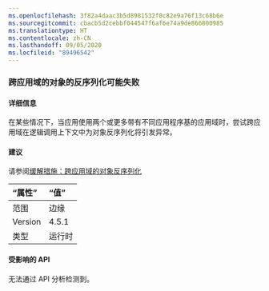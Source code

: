 ```yaml
---
ms.openlocfilehash: 3f82a4daac3b5d8981532f0c82e9a76f13c68b6e
ms.sourcegitcommit: cbacb5d2cebbf044547f6af6e74a9de866800985
ms.translationtype: HT
ms.contentlocale: zh-CN
ms.lasthandoff: 09/05/2020
ms.locfileid: "89496542"
---
```

### <a name="deserialization-of-objects-across-appdomains-can-fail"></a>跨应用域的对象的反序列化可能失败

#### <a name="details"></a>详细信息

在某些情况下，当应用使用两个或更多带有不同应用程序基的应用域时，尝试跨应用域在逻辑调用上下文中为对象反序列化将引发异常。

#### <a name="suggestion"></a>建议

请参阅[缓解措施：跨应用域的对象反序列化](~/docs/framework/migration-guide/mitigation-deserialization-of-objects-across-app-domains.md)

| “属性”    | “值”       |
|:--------|:------------|
| 范围   |边缘|
|Version|4.5.1|
|类型|运行时|

#### <a name="affected-apis"></a>受影响的 API

无法通过 API 分析检测到。

<!--

#### Affected APIs

Not detectable via API analysis.

-->
